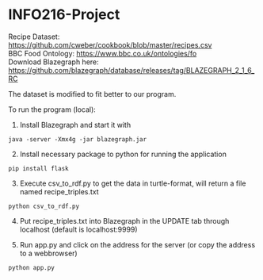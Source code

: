 # INFO216-Project

Recipe Dataset: https://github.com/cweber/cookbook/blob/master/recipes.csv  
BBC Food Ontology: https://www.bbc.co.uk/ontologies/fo  
Download Blazegraph here: https://github.com/blazegraph/database/releases/tag/BLAZEGRAPH_2_1_6_RC

The dataset is modified to fit better to our program.

To run the program (local): 
1. Install Blazegraph and start it with 

```java -server -Xmx4g -jar blazegraph.jar```


2. Install necessary package to python for running the application

```pip install flask```


3. Execute csv_to_rdf.py to get the data in turtle-format, will return a file named recipe_triples.txt

```python csv_to_rdf.py```


4. Put recipe_triples.txt into Blazegraph in the UPDATE tab through localhost (default is localhost:9999)


5. Run app.py and click on the address for the server (or copy the address to a webbrowser)

```python app.py```
